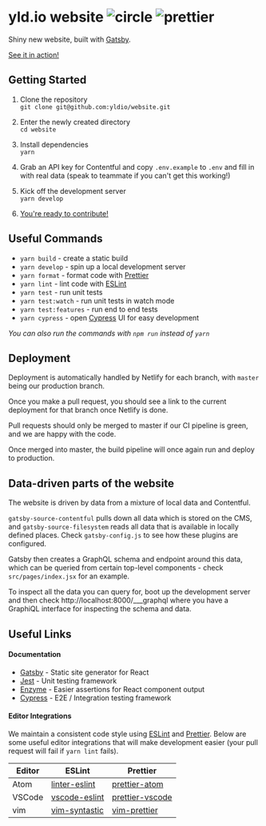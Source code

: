 # yld.io website ![circle][circle-badge] ![prettier][prettier-badge]

Shiny new website, built with [Gatsby].

[See it in action!][production]

[prettier-badge]: https://img.shields.io/badge/code_style-prettier-ff69b4.svg?style=flat-square
[circle]: https://circleci.com/gh/yldio/website
[circle-badge]: https://circleci.com/gh/yldio/website.svg?style=svg

## Getting Started

1.  Clone the repository  
    `git clone git@github.com:yldio/website.git`

2.  Enter the newly created directory  
    `cd website`

3.  Install dependencies  
    `yarn`

4.  Grab an API key for Contentful and copy `.env.example` to `.env` and fill in with real data (speak to teammate if you can't get this working!)

5.  Kick off the development server  
    `yarn develop`

6.  [You're ready to contribute!](http://localhost:8000)

## Useful Commands

* `yarn build` - create a static build
* `yarn develop` - spin up a local development server
* `yarn format` - format code with [Prettier]
* `yarn lint` - lint code with [ESLint]
* `yarn test` - run unit tests
* `yarn test:watch` - run unit tests in watch mode
* `yarn test:features` - run end to end tests
* `yarn cypress` - open [Cypress] UI for easy development

_You can also run the commands with `npm run` instead of `yarn`_

## Deployment

Deployment is automatically handled by Netlify for each branch, with `master` being our production branch.

Once you make a pull request, you should see a link to the current deployment for that branch once Netlify is done.

Pull requests should only be merged to master if our CI pipeline is green, and we are happy with the code.

Once merged into master, the build pipeline will once again run and deploy to production.

## Data-driven parts of the website

The website is driven by data from a mixture of local data and Contentful.

`gatsby-source-contentful` pulls down all data which is stored on the CMS, and `gatsby-source-filesystem` reads all data that is available in locally defined places. Check `gatsby-config.js` to see how these plugins are configured.

Gatsby then creates a GraphQL schema and endpoint around this data, which can be queried from certain top-level components - check `src/pages/index.jsx` for an example.

To inspect all the data you can query for, boot up the development server and then check http://localhost:8000/___graphql where you have a GraphiQL interface for inspecting the schema and data.

## Useful Links

#### Documentation

* [Gatsby] - Static site generator for React
* [Jest] - Unit testing framework
* [Enzyme] - Easier assertions for React component output
* [Cypress] - E2E / Integration testing framework

#### Editor Integrations

We maintain a consistent code style using [ESLint] and [Prettier]. Below are some useful editor integrations that will make development easier (your pull request will fail if `yarn lint` fails).

| Editor | ESLint          | Prettier          |
| ------ | --------------- | ----------------- |
| Atom   | [linter-eslint] | [prettier-atom]   |
| VSCode | [vscode-eslint] | [prettier-vscode] |
| vim    | [vim-syntastic] | [vim-prettier]    |

[linter-eslint]: https://atom.io/packages/linter-eslint
[prettier-atom]: https://atom.io/packages/prettier-atom
[vscode-eslint]: https://github.com/Microsoft/vscode-eslint
[prettier-vscode]: https://github.com/prettier/prettier-vscode/
[vim-syntastic]: https://github.com/vim-syntastic/syntastic
[vim-prettier]: https://github.com/prettier/vim-prettier
[eslint]: https://eslint.org/
[cypress]: https://docs.cypress.io/api/introduction/api.html
[prettier]: https://prettier.io/
[gatsby]: https://www.gatsbyjs.org/
[jest]: https://facebook.github.io/jest/docs/en/api.html
[production]: https://yld.netlify.com/
[enzyme]: http://airbnb.io/enzyme/
